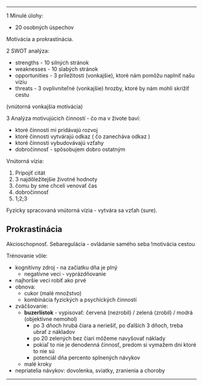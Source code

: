*********************************
1 Minulé úlohy:
- 20 osobných úspechov

Motivácia a prokrastinácia.

2 SWOT analýza:
- strengths - 10 silných stránok
- weaknesses - 10 slabých stránok
- opportunities - 3 príležitosti (vonkajšie), ktoré nám pomôžu naplniť našu víziu
- threats - 3 ovplivniteľné (vonkajšie) hrozby, ktoré by nám mohli skrížiť cestu

(vnútorná vonkajšia motivácia)

3 Analýza motivujúcich činností - čo ma v živote baví:
- ktoré činnosti mi pridávajú rozvoj
- ktoré činnosti vytvárajú odkaz ( čo zanecháva odkaz )
- ktoré činnosti vybudovávajú vzťahy
- dobročinnosť - spôsobujem dobro ostatným

Vnútorná vízia:
1. Pripojiť citát 
2. 3 najdôležitejšie životné hodnoty
3. čomu by sme chceli venovať čas
4. dobročinnosť
5. 1;2;3

Fyzicky spracovaná vnútorná vízia - vytvára sa vzťah (sure).


## Prokrastinácia
Akcioschopnosť. Sebaregulácia - ovládanie samého seba
!motivácia cestou

Trénovanie vôle:
- kognitívny zdroj - na začiatku dňa je plný
	- negatívne veci - vyprázdňovanie
- najhoršie veci robiť ako prvé
- obnova:
	- cukor (malé množstvo)
	- kombinácia fyzických a psychických činností
- zväčšovanie:
	- **buzerlístok** - vypisovať: červená (nezrobil) / zelená (zrobil) / modrá (objektívne nemohol)
		- po 3 dňoch hrubá čiara a neriešiť, po ďalších 3 dňoch, treba ubrať z nákladov
		- po 20 zelených bez čiari môžeme navyšovať náklady
		- pokiaľ to nie je denodenná činnosť, predom si vymažem dni ktoré to nie sú
		- potenciál dňa percento splnených návykov
	- malé kroky
- nepriatelia návykov: dovolenka, sviatky, zranienia a choroby
*********************************